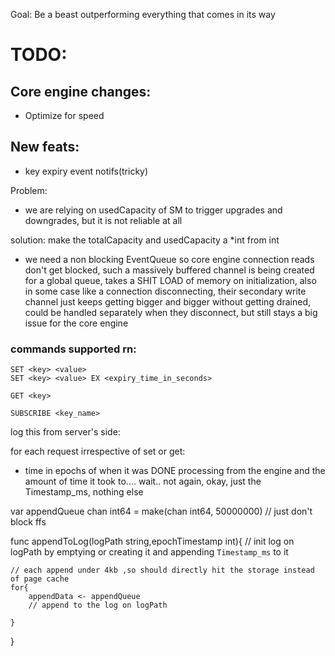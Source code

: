 Goal: Be a beast outperforming everything that comes in its way

# TODO:

## Core engine changes:
- Optimize for speed

## New feats:
- key expiry event notifs(tricky)

Problem:

- we are relying on usedCapacity of SM to trigger upgrades and downgrades, but it is not reliable at all

solution: make the totalCapacity and usedCapacity a *int from int

- we need a non blocking EventQueue so core engine connection reads don't get blocked, such a massively buffered channel is being created for a global queue, takes a SHIT LOAD of memory on initialization, also in some case like a connection disconnecting, their secondary write channel just keeps getting bigger and bigger without getting drained, could be handled separately when they disconnect, but still stays a big issue for the core engine

### commands supported rn:
```
SET <key> <value>
SET <key> <value> EX <expiry_time_in_seconds>

GET <key>

SUBSCRIBE <key_name>
```




log this from server's side:


for each request irrespective of set or get:
- time in epochs of when it was DONE processing from the engine and the amount of time it took to.... wait.. not again, okay, just the Timestamp_ms, nothing else

var appendQueue chan int64 = make(chan int64, 50000000) // just don't block ffs

func appendToLog(logPath string,epochTimestamp int){
    // init log on logPath by emptying or creating it and appending `Timestamp_ms` to it

    // each append under 4kb ,so should directly hit the storage instead of page cache
    for{
        appendData <- appendQueue
        // append to the log on logPath

    }
}